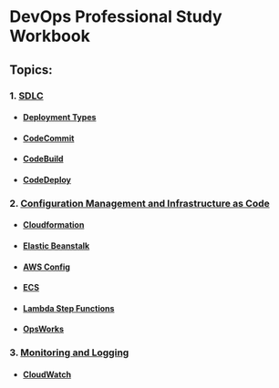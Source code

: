 # DevOps Professional Study Workbook

## Topics:
### 1. [SDLC](/SDLC.md)
  - #### [Deployment Types](/SDLC.md#Deployment-Types)
  - #### [CodeCommit](/SDLC.md#CodeCommit)
  - #### [CodeBuild](/SDLC.md#CodeBuild)
  - #### [CodeDeploy](/SDLC.md#CodeDeploy)
### 2. [Configuration Management and Infrastructure as Code](/ConfigInfrastructure.md)
  - #### [Cloudformation](/ConfigInfrastructure.md#Cloudformation)
  - #### [Elastic Beanstalk](/ConfigInfrastructure.md#Elastic-Beanstalk)
  - #### [AWS Config](/ConfigInfrastructure.md#AWS-config)
  - #### [ECS](/ConfigInfrastructure.md#ECS)
  - #### [Lambda Step Functions](/ConfigInfrastructure.md#Lambda-Step-Functions)
  - #### [OpsWorks](/ConfigInfrastructure.md#OpsWorks)

### 3. [Monitoring and Logging](/MonitoringLogging.md)
  - #### [CloudWatch](/MonitoringLogging.md#CloudWatch)

